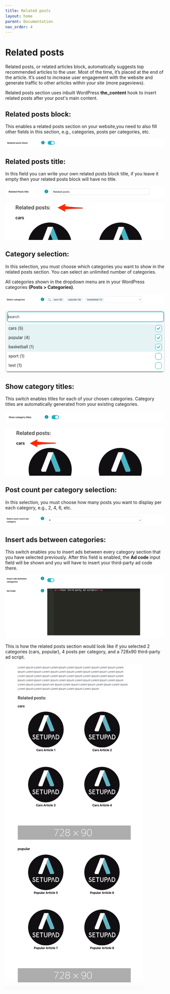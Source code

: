 ```yaml
---
title: Related posts
layout: home
parent: Documentation
nav_order: 4
---
```


# Related posts

Related posts, or related articles block, automatically suggests top recommended articles to the user. Most of the time, it’s placed at the end of the article. It’s used to increase user engagement with the website and generate traffic to other articles within your site (more pageviews).

Related posts section uses inbuilt WordPress **the_content** hook to insert related posts after your post's main content.


## Related posts block:

This enables a related posts section on your website,you need to also fill other fields in this section, e.g., categories, posts per categories, etc.


![alt_text](../images/image33.png "image_tooltip")

## Related posts title:

In this field you can write your own related posts block title, if you leave it empty then your related posts block will have no title.

![alt_text](../images/image-related-p-title.png "image_tooltip")

![alt_text](../images/image-related-p-title-example.png "image_tooltip")


## Category selection:

In this selection, you must choose which categories you want to show in the related posts section. You can select an unlimited number of categories.

All categories shown in the dropdown menu are in your WordPress categories **(Posts > Categories)**.


![alt_text](../images/image34.png "image_tooltip")

![alt_text](../images/image35.png "image_tooltip")


## Show category titles:

This switch enables titles for each of your chosen categories. Category titles are automatically generated from your existing categories.

![alt_text](../images/image-related-p-cat-title.png "image_tooltip")

![alt_text](../images/image-related-p-cat-title-example.png "image_tooltip")


## Post count per category selection:

In this selection, you must choose how many posts you want to display per each category, e.g., 2, 4, 6, etc.


![alt_text](../images/image36.png "image_tooltip")



## Insert ads between categories:

This switch enables you to insert ads between every category section that you have selected previously. After this field is enabled, the **Ad code** input field will be shown and you will have to insert your third-party ad code there.


![alt_text](../images/image37.png "image_tooltip")


This is how the related posts section would look like if you selected 2 categories (cars, popular), 4 posts per category, and a 728x90 third-party ad script. 


![alt_text](../images/image38.png "image_tooltip")
